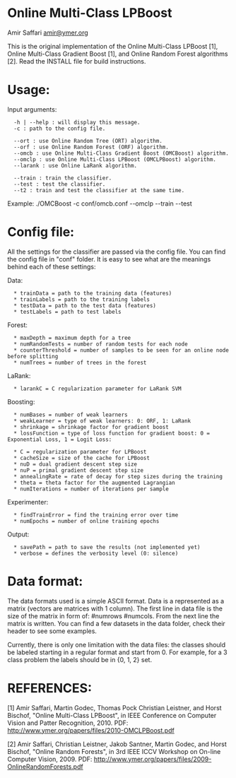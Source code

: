 Online Multi-Class LPBoost
=========================
Amir Saffari <amir@ymer.org>

This is the original implementation of the Online Multi-Class LPBoost [1], Online Multi-Class Gradient Boost [1],
and Online Random Forest algorithms [2]. Read the INSTALL file for build instructions.

Usage:
======
Input arguments:

      -h | --help : will display this message.
      -c : path to the config file.
      
      --ort : use Online Random Tree (ORT) algorithm.
      --orf : use Online Random Forest (ORF) algorithm.
      --omcb : use Online Multi-Class Gradient Boost (OMCBoost) algorithm.
      --omclp : use Online Multi-Class LPBoost (OMCLPBoost) algorithm.
      --larank : use Online LaRank algorithm.

      --train : train the classifier.
      --test : test the classifier.
      --t2 : train and test the classifier at the same time.

 Example:
      ./OMCBoost -c conf/omcb.conf --omclp --train --test

Config file:
============

All the settings for the classifier are passed via the config file. You can find the config file in "conf" folder. It is
easy to see what are the meanings behind each of these settings:

Data:

      * trainData = path to the training data (features)
      * trainLabels = path to the training labels
      * testData = path to the test data (features)
      * testLabels = path to test labels

Forest:

      * maxDepth = maximum depth for a tree
      * numRandomTests = number of random tests for each node
      * counterThreshold = number of samples to be seen for an online node before splitting
      * numTrees = number of trees in the forest

LaRank:

      * larankC = C regularization parameter for LaRank SVM

Boosting:

      * numBases = number of weak learners
      * weakLearner = type of weak learners: 0: ORF, 1: LaRank
      * shrinkage = shrinkage factor for gradient boost
      * lossFunction = type of loss function for gradient boost: 0 = Exponential Loss, 1 = Logit Loss:
      
      * C = regularization parameter for LPBoost
      * cacheSize = size of the cache for LPBoost
      * nuD = dual gradient descent step size
      * nuP = primal gradient descent step size
      * annealingRate = rate of decay for step sizes during the training
      * theta = theta factor for the augmented Lagrangian
      * numIterations = number of iterations per sample

Experimenter:

      * findTrainError = find the training error over time
      * numEpochs = number of online training epochs

Output:

      * savePath = path to save the results (not implemented yet)
      * verbose = defines the verbosity level (0: silence)

Data format:
============

The data formats used is a simple ASCII format. Data is a represented as a matrix (vectors are matrices with 1 column). The first line in data file is the size of the matrix in form of: \#numrows \#numcols. From the next line the matrix is written. You can find a few datasets in the data folder, check their header to see some examples. 

Currently, there is only one limitation with the data files: the classes should be labeled starting in a regular format and start from 0. For example, for a 3 class problem the labels should be in {0, 1, 2} set.

REFERENCES:
===========

[1] Amir Saffari, Martin Godec, Thomas Pock Christian Leistner, and Horst Bischof,
"Online Multi-Class LPBoost", in IEEE Conference on Computer Vision and Patter Recognition, 2010.
PDF: http://www.ymer.org/papers/files/2010-OMCLPBoost.pdf

[2] Amir Saffari, Christian Leistner, Jakob Santner, Martin Godec, and Horst Bischof,
"Online Random Forests", in 3rd IEEE ICCV Workshop on On-line Computer Vision, 2009.
PDF: http://www.ymer.org/papers/files/2009-OnlineRandomForests.pdf
